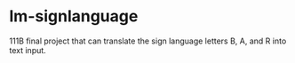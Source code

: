 # lm-signlanguage
111B final project that can translate the sign language letters B, A, and R into text input.
